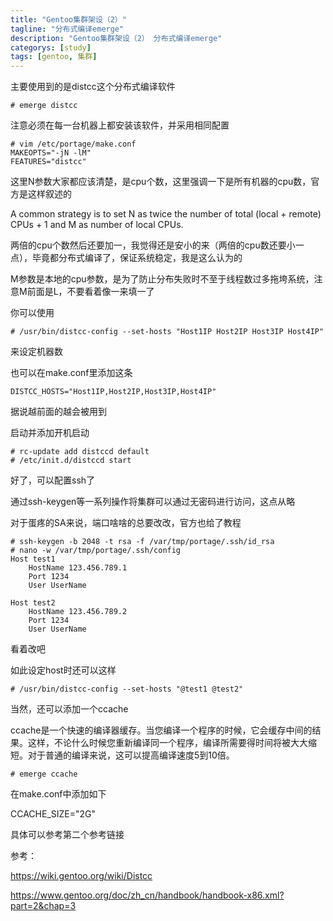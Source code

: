 ```yaml
---
title: "Gentoo集群架设（2）"
tagline: "分布式编译emerge"
description: "Gentoo集群架设（2） 分布式编译emerge"
categorys: [study]
tags: [gentoo, 集群]
---
```



主要使用到的是distcc这个分布式编译软件

	# emerge distcc
	
注意必须在每一台机器上都安装该软件，并采用相同配置

	# vim /etc/portage/make.conf
	MAKEOPTS="-jN -lM"
	FEATURES="distcc"

这里N参数大家都应该清楚，是cpu个数，这里强调一下是所有机器的cpu数，官方是这样叙述的

A common strategy is to set N as twice the number of total (local + remote) CPUs + 1 and M as number of local CPUs.

两倍的cpu个数然后还要加一，我觉得还是安小的来（两倍的cpu数还要小一点），毕竟都分布式编译了，保证系统稳定，我是这么认为的

M参数是本地的cpu参数，是为了防止分布失败时不至于线程数过多拖垮系统，注意M前面是L，不要看着像一来填一了

你可以使用

	# /usr/bin/distcc-config --set-hosts "Host1IP Host2IP Host3IP Host4IP"

来设定机器数

也可以在make.conf里添加这条

	DISTCC_HOSTS="Host1IP,Host2IP,Host3IP,Host4IP"
	
据说越前面的越会被用到

启动并添加开机启动

	# rc-update add distccd default
	# /etc/init.d/distccd start
	
好了，可以配置ssh了

通过ssh-keygen等一系列操作将集群可以通过无密码进行访问，这点从略

对于蛋疼的SA来说，端口啥啥的总要改改，官方也给了教程

	# ssh-keygen -b 2048 -t rsa -f /var/tmp/portage/.ssh/id_rsa
	# nano -w /var/tmp/portage/.ssh/config
	Host test1
		HostName 123.456.789.1
		Port 1234
		User UserName
	
	Host test2
		HostName 123.456.789.2
		Port 1234
		User UserName
		
看着改吧

如此设定host时还可以这样

	# /usr/bin/distcc-config --set-hosts "@test1 @test2"

当然，还可以添加一个ccache

ccache是一个快速的编译器缓存。当您编译一个程序的时候，它会缓存中间的结果。这样，不论什么时候您重新编译同一个程序，编译所需要得时间将被大大缩短。对于普通的编译来说，这可以提高编译速度5到10倍。

	# emerge ccache

在make.conf中添加如下

CCACHE_SIZE="2G"

具体可以参考第二个参考链接

参考：

<https://wiki.gentoo.org/wiki/Distcc>

<https://www.gentoo.org/doc/zh_cn/handbook/handbook-x86.xml?part=2&chap=3>
